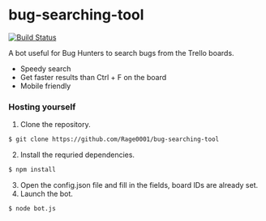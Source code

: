# bug-searching-tool

[![Build Status](https://travis-ci.org/joemccann/dillinger.svg?branch=master)](https://travis-ci.org/joemccann/dillinger)

A bot useful for Bug Hunters to search bugs from the Trello boards.

  - Speedy search
  - Get faster results than Ctrl + F on the board
  - Mobile friendly

### Hosting yourself

1. Clone the repository.
```sh
$ git clone https://github.com/Rage0001/bug-searching-tool
```
2. Install the requried dependencies.
```sh
$ npm install
```
3. Open the config.json file and fill in the fields, board IDs are already set.
4. Launch the bot.
```sh
$ node bot.js
```
